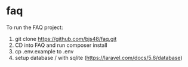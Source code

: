 # faq

To run the FAQ project:

1. git clone https://github.com/bjs48/faq.git
2. CD into FAQ and run composer install
3. cp .env.example to .env
4. setup database / with sqlite (https://laravel.com/docs/5.6/database)
